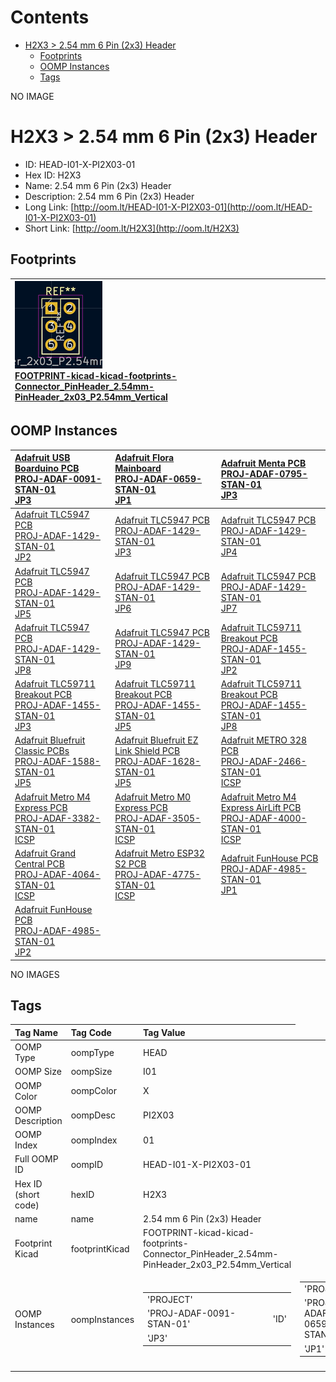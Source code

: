 



Contents
========

* [H2X3 > 2.54 mm 6 Pin (2x3) Header](#h2x3--254-mm-6-pin-2x3-header)
	* [Footprints](#footprints)
	* [OOMP Instances](#oomp-instances)
	* [Tags](#tags)
  
NO IMAGE  
# H2X3 > 2.54 mm 6 Pin (2x3) Header

- ID: HEAD-I01-X-PI2X03-01
- Hex ID: H2X3
- Name: 2.54 mm 6 Pin (2x3) Header
- Description: 2.54 mm 6 Pin (2x3) Header
- Long Link: [http://oom.lt/HEAD-I01-X-PI2X03-01](http://oom.lt/HEAD-I01-X-PI2X03-01)
- Short Link: [http://oom.lt/H2X3](http://oom.lt/H2X3)

## Footprints
  

|[![](https://raw.githubusercontent.com/oomlout/oomlout_OOMP_eda_V2/main/FOOTPRINT/kicad/kicad-footprints/Connector_PinHeader_2.54mm/PinHeader_2x03_P2.54mm_Vertical/image_140.png)<br>FOOTPRINT-kicad-kicad-footprints-Connector_PinHeader_2.54mm-PinHeader_2x03_P2.54mm_Vertical](https://github.com/oomlout/oomlout_OOMP_eda_V2/tree/main/FOOTPRINT/kicad/kicad-footprints/Connector_PinHeader_2.54mm/PinHeader_2x03_P2.54mm_Vertical/)|||
| :--- | :--- | :--- |

## OOMP Instances
  

|[Adafruit USB Boarduino PCB<br>PROJ-ADAF-0091-STAN-01<br>JP3](https://github.com/oomlout/oomlout_OOMP_projects_V2/tree/main/PROJ/ADAF/0091/STAN/01/)|[Adafruit Flora Mainboard<br>PROJ-ADAF-0659-STAN-01<br>JP1](https://github.com/oomlout/oomlout_OOMP_projects_V2/tree/main/PROJ/ADAF/0659/STAN/01/)|[Adafruit Menta PCB<br>PROJ-ADAF-0795-STAN-01<br>JP3](https://github.com/oomlout/oomlout_OOMP_projects_V2/tree/main/PROJ/ADAF/0795/STAN/01/)|
| :--- | :--- | :--- |
|[Adafruit TLC5947 PCB<br>PROJ-ADAF-1429-STAN-01<br>JP2](https://github.com/oomlout/oomlout_OOMP_projects_V2/tree/main/PROJ/ADAF/1429/STAN/01/)|[Adafruit TLC5947 PCB<br>PROJ-ADAF-1429-STAN-01<br>JP3](https://github.com/oomlout/oomlout_OOMP_projects_V2/tree/main/PROJ/ADAF/1429/STAN/01/)|[Adafruit TLC5947 PCB<br>PROJ-ADAF-1429-STAN-01<br>JP4](https://github.com/oomlout/oomlout_OOMP_projects_V2/tree/main/PROJ/ADAF/1429/STAN/01/)|
|[Adafruit TLC5947 PCB<br>PROJ-ADAF-1429-STAN-01<br>JP5](https://github.com/oomlout/oomlout_OOMP_projects_V2/tree/main/PROJ/ADAF/1429/STAN/01/)|[Adafruit TLC5947 PCB<br>PROJ-ADAF-1429-STAN-01<br>JP6](https://github.com/oomlout/oomlout_OOMP_projects_V2/tree/main/PROJ/ADAF/1429/STAN/01/)|[Adafruit TLC5947 PCB<br>PROJ-ADAF-1429-STAN-01<br>JP7](https://github.com/oomlout/oomlout_OOMP_projects_V2/tree/main/PROJ/ADAF/1429/STAN/01/)|
|[Adafruit TLC5947 PCB<br>PROJ-ADAF-1429-STAN-01<br>JP8](https://github.com/oomlout/oomlout_OOMP_projects_V2/tree/main/PROJ/ADAF/1429/STAN/01/)|[Adafruit TLC5947 PCB<br>PROJ-ADAF-1429-STAN-01<br>JP9](https://github.com/oomlout/oomlout_OOMP_projects_V2/tree/main/PROJ/ADAF/1429/STAN/01/)|[Adafruit TLC59711 Breakout PCB<br>PROJ-ADAF-1455-STAN-01<br>JP2](https://github.com/oomlout/oomlout_OOMP_projects_V2/tree/main/PROJ/ADAF/1455/STAN/01/)|
|[Adafruit TLC59711 Breakout PCB<br>PROJ-ADAF-1455-STAN-01<br>JP3](https://github.com/oomlout/oomlout_OOMP_projects_V2/tree/main/PROJ/ADAF/1455/STAN/01/)|[Adafruit TLC59711 Breakout PCB<br>PROJ-ADAF-1455-STAN-01<br>JP5](https://github.com/oomlout/oomlout_OOMP_projects_V2/tree/main/PROJ/ADAF/1455/STAN/01/)|[Adafruit TLC59711 Breakout PCB<br>PROJ-ADAF-1455-STAN-01<br>JP8](https://github.com/oomlout/oomlout_OOMP_projects_V2/tree/main/PROJ/ADAF/1455/STAN/01/)|
|[Adafruit Bluefruit Classic PCBs<br>PROJ-ADAF-1588-STAN-01<br>JP5](https://github.com/oomlout/oomlout_OOMP_projects_V2/tree/main/PROJ/ADAF/1588/STAN/01/)|[Adafruit Bluefruit EZ Link Shield PCB<br>PROJ-ADAF-1628-STAN-01<br>JP5](https://github.com/oomlout/oomlout_OOMP_projects_V2/tree/main/PROJ/ADAF/1628/STAN/01/)|[Adafruit METRO 328 PCB<br>PROJ-ADAF-2466-STAN-01<br>ICSP](https://github.com/oomlout/oomlout_OOMP_projects_V2/tree/main/PROJ/ADAF/2466/STAN/01/)|
|[Adafruit Metro M4 Express PCB<br>PROJ-ADAF-3382-STAN-01<br>ICSP](https://github.com/oomlout/oomlout_OOMP_projects_V2/tree/main/PROJ/ADAF/3382/STAN/01/)|[Adafruit Metro M0 Express PCB<br>PROJ-ADAF-3505-STAN-01<br>ICSP](https://github.com/oomlout/oomlout_OOMP_projects_V2/tree/main/PROJ/ADAF/3505/STAN/01/)|[Adafruit Metro M4 Express AirLift PCB<br>PROJ-ADAF-4000-STAN-01<br>ICSP](https://github.com/oomlout/oomlout_OOMP_projects_V2/tree/main/PROJ/ADAF/4000/STAN/01/)|
|[Adafruit Grand Central PCB<br>PROJ-ADAF-4064-STAN-01<br>ICSP](https://github.com/oomlout/oomlout_OOMP_projects_V2/tree/main/PROJ/ADAF/4064/STAN/01/)|[Adafruit Metro ESP32 S2 PCB<br>PROJ-ADAF-4775-STAN-01<br>ICSP](https://github.com/oomlout/oomlout_OOMP_projects_V2/tree/main/PROJ/ADAF/4775/STAN/01/)|[Adafruit FunHouse PCB<br>PROJ-ADAF-4985-STAN-01<br>JP1](https://github.com/oomlout/oomlout_OOMP_projects_V2/tree/main/PROJ/ADAF/4985/STAN/01/)|
|[Adafruit FunHouse PCB<br>PROJ-ADAF-4985-STAN-01<br>JP2](https://github.com/oomlout/oomlout_OOMP_projects_V2/tree/main/PROJ/ADAF/4985/STAN/01/)|||
  
NO IMAGES  
## Tags
  

|Tag Name|Tag Code|Tag Value|
| :--- | :--- | :--- |
|OOMP Type|oompType|HEAD|
|OOMP Size|oompSize|I01|
|OOMP Color|oompColor|X|
|OOMP Description|oompDesc|PI2X03|
|OOMP Index|oompIndex|01|
|Full OOMP ID|oompID|HEAD-I01-X-PI2X03-01|
|Hex ID (short code)|hexID|H2X3|
|name|name|2.54 mm 6 Pin (2x3) Header|
|Footprint Kicad|footprintKicad|FOOTPRINT-kicad-kicad-footprints-Connector_PinHeader_2.54mm-PinHeader_2x03_P2.54mm_Vertical|
|OOMP Instances|oompInstances|<table><tr><td>'PROJECT'</td></tr><tr><td> 'PROJ-ADAF-0091-STAN-01'</td><td> 'ID'</td></tr><tr><td> 'JP3'</td></tr></table></td><td> <table><tr><td>'PROJECT'</td></tr><tr><td> 'PROJ-ADAF-0659-STAN-01'</td><td> 'ID'</td></tr><tr><td> 'JP1'</td></tr></table></td><td> <table><tr><td>'PROJECT'</td></tr><tr><td> 'PROJ-ADAF-0795-STAN-01'</td><td> 'ID'</td></tr><tr><td> 'JP3'</td></tr></table></td><td> <table><tr><td>'PROJECT'</td></tr><tr><td> 'PROJ-ADAF-1429-STAN-01'</td><td> 'ID'</td></tr><tr><td> 'JP2'</td></tr></table></td><td> <table><tr><td>'PROJECT'</td></tr><tr><td> 'PROJ-ADAF-1429-STAN-01'</td><td> 'ID'</td></tr><tr><td> 'JP3'</td></tr></table></td><td> <table><tr><td>'PROJECT'</td></tr><tr><td> 'PROJ-ADAF-1429-STAN-01'</td><td> 'ID'</td></tr><tr><td> 'JP4'</td></tr></table></td><td> <table><tr><td>'PROJECT'</td></tr><tr><td> 'PROJ-ADAF-1429-STAN-01'</td><td> 'ID'</td></tr><tr><td> 'JP5'</td></tr></table></td><td> <table><tr><td>'PROJECT'</td></tr><tr><td> 'PROJ-ADAF-1429-STAN-01'</td><td> 'ID'</td></tr><tr><td> 'JP6'</td></tr></table></td><td> <table><tr><td>'PROJECT'</td></tr><tr><td> 'PROJ-ADAF-1429-STAN-01'</td><td> 'ID'</td></tr><tr><td> 'JP7'</td></tr></table></td><td> <table><tr><td>'PROJECT'</td></tr><tr><td> 'PROJ-ADAF-1429-STAN-01'</td><td> 'ID'</td></tr><tr><td> 'JP8'</td></tr></table></td><td> <table><tr><td>'PROJECT'</td></tr><tr><td> 'PROJ-ADAF-1429-STAN-01'</td><td> 'ID'</td></tr><tr><td> 'JP9'</td></tr></table></td><td> <table><tr><td>'PROJECT'</td></tr><tr><td> 'PROJ-ADAF-1455-STAN-01'</td><td> 'ID'</td></tr><tr><td> 'JP2'</td></tr></table></td><td> <table><tr><td>'PROJECT'</td></tr><tr><td> 'PROJ-ADAF-1455-STAN-01'</td><td> 'ID'</td></tr><tr><td> 'JP3'</td></tr></table></td><td> <table><tr><td>'PROJECT'</td></tr><tr><td> 'PROJ-ADAF-1455-STAN-01'</td><td> 'ID'</td></tr><tr><td> 'JP5'</td></tr></table></td><td> <table><tr><td>'PROJECT'</td></tr><tr><td> 'PROJ-ADAF-1455-STAN-01'</td><td> 'ID'</td></tr><tr><td> 'JP8'</td></tr></table></td><td> <table><tr><td>'PROJECT'</td></tr><tr><td> 'PROJ-ADAF-1588-STAN-01'</td><td> 'ID'</td></tr><tr><td> 'JP5'</td></tr></table></td><td> <table><tr><td>'PROJECT'</td></tr><tr><td> 'PROJ-ADAF-1628-STAN-01'</td><td> 'ID'</td></tr><tr><td> 'JP5'</td></tr></table></td><td> <table><tr><td>'PROJECT'</td></tr><tr><td> 'PROJ-ADAF-2466-STAN-01'</td><td> 'ID'</td></tr><tr><td> 'ICSP'</td></tr></table></td><td> <table><tr><td>'PROJECT'</td></tr><tr><td> 'PROJ-ADAF-3382-STAN-01'</td><td> 'ID'</td></tr><tr><td> 'ICSP'</td></tr></table></td><td> <table><tr><td>'PROJECT'</td></tr><tr><td> 'PROJ-ADAF-3505-STAN-01'</td><td> 'ID'</td></tr><tr><td> 'ICSP'</td></tr></table></td><td> <table><tr><td>'PROJECT'</td></tr><tr><td> 'PROJ-ADAF-4000-STAN-01'</td><td> 'ID'</td></tr><tr><td> 'ICSP'</td></tr></table></td><td> <table><tr><td>'PROJECT'</td></tr><tr><td> 'PROJ-ADAF-4064-STAN-01'</td><td> 'ID'</td></tr><tr><td> 'ICSP'</td></tr></table></td><td> <table><tr><td>'PROJECT'</td></tr><tr><td> 'PROJ-ADAF-4775-STAN-01'</td><td> 'ID'</td></tr><tr><td> 'ICSP'</td></tr></table></td><td> <table><tr><td>'PROJECT'</td></tr><tr><td> 'PROJ-ADAF-4985-STAN-01'</td><td> 'ID'</td></tr><tr><td> 'JP1'</td></tr></table></td><td> <table><tr><td>'PROJECT'</td></tr><tr><td> 'PROJ-ADAF-4985-STAN-01'</td><td> 'ID'</td></tr><tr><td> 'JP2'</td></tr></table>|
||||
